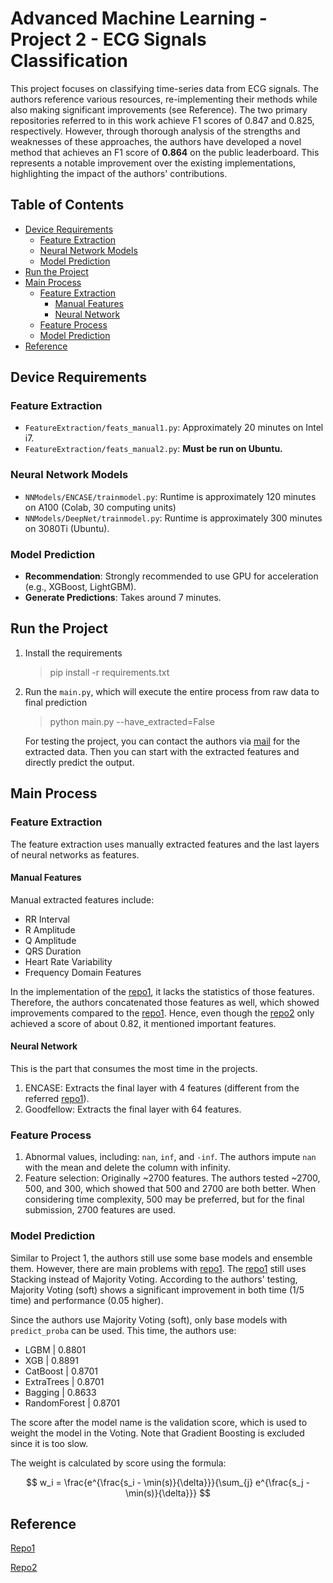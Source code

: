 # Advanced Machine Learning - Project 2 - ECG Signals Classification

This project focuses on classifying time-series data from ECG signals. The authors reference various resources, re-implementing their methods while also making significant improvements (see Reference). The two primary repositories referred to in this work achieve F1 scores of 0.847 and 0.825, respectively. However, through thorough analysis of the strengths and weaknesses of these approaches, the authors have developed a novel method that achieves an F1 score of **0.864** on the public leaderboard. This represents a notable improvement over the existing implementations, highlighting the impact of the authors' contributions.

## Table of Contents

- [Device Requirements](#device-requirements)
  - [Feature Extraction](#feature-extraction)
  - [Neural Network Models](#neural-network-models)
  - [Model Prediction](#model-prediction)
- [Run the Project](#run-the-project)
- [Main Process](#main-process)
  - [Feature Extraction](#feature-extraction-1)
    - [Manual Features](#manual-features)
    - [Neural Network](#neural-network-1)
  - [Feature Process](#feature-process)
  - [Model Prediction](#model-prediction-1)
- [Reference](#reference)

## Device Requirements

### Feature Extraction

- `FeatureExtraction/feats_manual1.py`: Approximately 20 minutes on Intel i7.
- `FeatureExtraction/feats_manual2.py`: **Must be run on Ubuntu.**

### Neural Network Models

- `NNModels/ENCASE/trainmodel.py`: Runtime is approximately 120 minutes on A100 (Colab, 30 computing units)
- `NNModels/DeepNet/trainmodel.py`: Runtime is approximately 300 minutes on 3080Ti (Ubuntu).

### Model Prediction

- **Recommendation**: Strongly recommended to use GPU for acceleration (e.g., XGBoost, LightGBM).
- **Generate Predictions**: Takes around 7 minutes.

## Run the Project

1. Install the requirements

   > pip install -r requirements.txt
   >
2. Run the `main.py`, which will execute the entire process from raw data to final prediction

   > python main.py --have_extracted=False
   >

   For testing the project, you can contact the authors via [mail](zym0303@connect.hku.hk) for the extracted data. Then you can start with the extracted features and directly predict the output.

## Main Process

### Feature Extraction

The feature extraction uses manually extracted features and the last layers of neural networks as features.

#### Manual Features

Manual extracted features include:

* RR Interval
* R Amplitude
* Q Amplitude
* QRS Duration
* Heart Rate Variability
* Frequency Domain Features

In the implementation of the [repo1](https://github.com/ImaGoodFella/aml_projects/tree/main/project2), it lacks the statistics of those features. Therefore, the authors concatenated those features as well, which showed improvements compared to the [repo1](https://github.com/ImaGoodFella/aml_projects/tree/main/project2). Hence, even though the [repo2](https://github.com/mchami02/ECG-Signal-Classification-Task) only achieved a score of about 0.82, it mentioned important features.

#### Neural Network

This is the part that consumes the most time in the projects.

1. ENCASE: Extracts the final layer with 4 features (different from the referred [repo1](https://github.com/ImaGoodFella/aml_projects/tree/main/project2)).
2. Goodfellow: Extracts the final layer with 64 features.

### Feature Process

1. Abnormal values, including: `nan`, `inf`, and `-inf`. The authors impute `nan` with the mean and delete the column with infinity.
2. Feature selection: Originally ~2700 features. The authors tested ~2700, 500, and 300, which showed that 500 and 2700 are both better. When considering time complexity, 500 may be preferred, but for the final submission, 2700 features are used.

### Model Prediction

Similar to Project 1, the authors still use some base models and ensemble them. However, there are main problems with [repo1](https://github.com/ImaGoodFella/aml_projects/tree/main/project2https://). The [repo1](https://github.com/ImaGoodFella/aml_projects/tree/main/project2https://) still uses Stacking instead of Majority Voting. According to the authors' testing, Majority Voting (soft) shows a significant improvement in both time (1/5 time) and performance (0.05 higher).

Since the authors use Majority Voting (soft), only base models with `predict_proba` can be used. This time, the authors use:

* LGBM | 0.8801
* XGB | 0.8891
* CatBoost | 0.8701
* ExtraTrees | 0.8701
* Bagging | 0.8633
* RandomForest | 0.8701

The score after the model name is the validation score, which is used to weight the model in the Voting. Note that Gradient Boosting is excluded since it is too slow.

The weight is calculated by score using the formula:

$$
w_i = \frac{e^{\frac{s_i - \min(s)}{\delta}}}{\sum_{j} e^{\frac{s_j - \min(s)}{\delta}}}
$$

## Reference

[Repo1](https://github.com/ImaGoodFella/aml_projects/tree/main/project2)

[Repo2](https://github.com/mchami02/ECG-Signal-Classification-Task)
